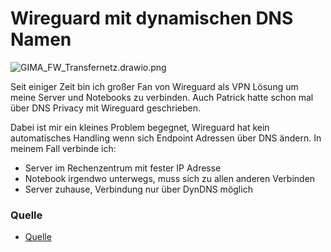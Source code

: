 # Wireguard mit dynamischen DNS Namen

![GIMA_FW_Transfernetz.drawio.png](https://www.netways.de/wp-content/uploads/2021/02/Wireguard-ClientConfiguration.jpg)

Seit einiger Zeit bin ich großer Fan von Wireguard als VPN Lösung um meine Server und Notebooks zu verbinden. Auch Patrick hatte schon mal über DNS Privacy mit Wireguard geschrieben.

Dabei ist mir ein kleines Problem begegnet, Wireguard hat kein automatisches Handling wenn sich Endpoint Adressen über DNS ändern. In meinem Fall verbinde ich:

+ Server im Rechenzentrum mit fester IP Adresse
+ Notebook irgendwo unterwegs, muss sich zu allen anderen Verbinden
+ Server zuhause, Verbindung nur über DynDNS möglich




### Quelle
+ [Quelle](https://www.netways.de/blog/2022/01/06/wireguard-mit-dynamischen-dns-namen/)
